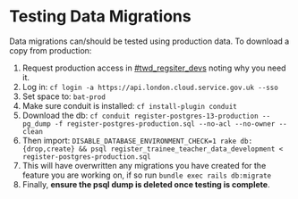 # Testing Data Migrations

Data migrations can/should be tested using production data. To download a copy from production:

1. Request production access in [#twd_regsiter_devs](https://ukgovernmentdfe.slack.com/archives/C03SR5B5EGH)
   noting why you need it.
2. Log in:
   `cf login -a https://api.london.cloud.service.gov.uk --sso`
3. Set space to:
   `bat-prod`
4. Make sure conduit is installed:
   `cf install-plugin conduit`
5. Download the db:
   `cf conduit register-postgres-13-production -- pg_dump -f register-postgres-production.sql --no-acl --no-owner --clean`
6. Then import:
   `DISABLE_DATABASE_ENVIRONMENT_CHECK=1 rake db:{drop,create} && psql register_trainee_teacher_data_development < register-postgres-production.sql`
7. This will have overwritten any migrations you have created for the feature you are working on, if so run
   `bundle exec rails db:migrate`
8. Finally, **ensure the psql dump is deleted once testing is complete**.
